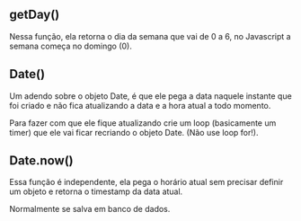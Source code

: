 ## getDay()

Nessa função, ela retorna o dia da semana que vai de 0 a 6, no Javascript a semana começa no domingo (0).

## Date()

Um adendo sobre o objeto Date, é que ele pega a data naquele instante que foi criado e não fica atualizando a data e a hora atual a todo momento.

Para fazer com que ele fique atualizando crie um loop (basicamente um timer) que ele vai ficar recriando o objeto Date. (Não use loop for!).

## Date.now()

Essa função é independente, ela pega o horário atual sem precisar definir um objeto e retorna o timestamp da data atual.

Normalmente se salva em banco de dados.
